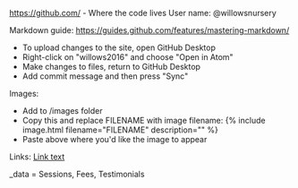 https://github.com/ - Where the code lives
User name: @willowsnursery

Markdown guide: https://guides.github.com/features/mastering-markdown/

- To upload changes to the site, open GitHub Desktop
- Right-click on "willows2016" and choose "Open in Atom"
- Make changes to files, return to GitHub Desktop
- Add commit message and then press "Sync"

Images:
- Add to /images folder
- Copy this and replace FILENAME with image filename:
	{% include image.html filename="FILENAME" description="" %}
- Paste above where you'd like the image to appear

Links: [Link text](http://www.websiteaddress.com)

_data = Sessions, Fees, Testimonials
